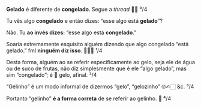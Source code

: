 **Gelado** é diferente de **congelado**. Segue a *thread* 🧵🧶  ⁰/4

Tu vês algo **congelado** e então dizes: “esse algo está **gelado**”?

Não. Tu **ao invés dizes:** “esse algo está **congelado**.”

Soaria extremamente esquisito alguém dizendo que algo congelado “está gelado.” fml **ninguém diz isso**. 🤦🏻‍♂️ ¹/4

Desta forma, alguém ao se referir especificamente ao gelo, seja ele de água ou de suco de frutas, não diz simplesmente que é ele “algo gelado”, mas sim “congelado”; é 🧊 gelo, afinal.  ²/4

“Gelinho” é um modo informal de dizermos “gelo”, “gelozinho” 🤓✍🏻 &c. ³/4

Portanto “gelinho” **é a forma correta** de se referir ao gelinho. 🎩  ⁴/4